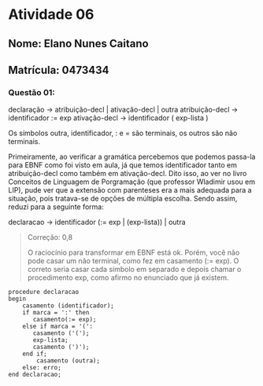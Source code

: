 # Atividade 06
## Nome: Elano Nunes Caitano
## Matrícula: 0473434

### Questão 01:

declaração -> atribuição-decl | ativação-decl | outra
atribuição-decl -> identificador := exp
ativação-decl -> identificador ( exp-lista )

Os símbolos outra, identificador, : e = são terminais, os outros são não terminais.


Primeiramente, ao verificar a gramática percebemos que podemos passa-la para EBNF como foi visto em aula, já que temos identificador tanto em atribuição-decl como também em ativação-decl. Dito isso, ao ver no livro Conceitos de Linguagem de Porgramação (que professor Wladimir usou em LIP), pude ver que a extensão com parenteses era a mais adequada para a situação, pois tratava-se de opções de múltipla escolha. Sendo assim, reduzi para a seguinte forma:

declaracao -> identificador (:= exp | (exp-lista)) | outra

> Correção: 0,8
> 
> O raciocínio para transformar em EBNF está ok. Porém, você não pode casar um não terminal, como fez em casamento (:= exp). O correto seria casar cada símbolo em separado
> e depois chamar o procedimento exp, como afirmo no enunciado que já existem.

```
procedure declaracao 
begin 
	casamento (identificador);
	if marca = ':' then
	   casamento(:= exp);
	else if marca = '(':
	   casamento ('(');
	   exp-lista;
	   casamento (')');
	end if;
        casamento (outra);
	else: erro;
end declaracao;
 ```
